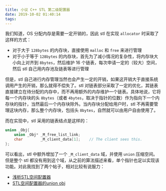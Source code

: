 ```yaml
---
title: 小议 C++ STL 第二级配置器
date: 2019-10-02 01:40:14
tags:
---
```


我们知道，OS 分配内存是需要一定开销的，因此 stl 在实现 `allocator` 时采取了这样的方式：

- 对于大于 `128bytes` 的内存块，直接使用 `malloc` 和 `free` 来进行管理
- 对于小于等于 `128bytes` 的内存块，首先为了减小情况的复杂性，将内存块大小向上对齐到 `8bytes`，然后维护 $16$ 个链表，每次申请一定的（较大）空间，然后 stl 自己用内存池及链表等进行管理

但是，stl 自己进行内存管理当然也会产生一定的开销，如果这开销大于直接系统调用产生的开销，那么就得不偿失了。stl 对链表部分采取了一定的优化，其链表直接建立在待分配的内存中，而不再用额外的内存维护一个链表。具体地说，它将每一个内存块的头 `8bytes`（或者 `4bytes`，取决于指针的位数）作为指向下一个内存块的指针，当然最后一个内存块除外。当内存块分配给用户时，stl 不再需要管理这块内存，那么整个内存块，包括头 `8bytes`，自然就可以由用户自由使用了。

而在实现中，stl 采用的链表结点是这样的：

``` c++
union _Obj{
    union _Obj* _M_free_list_link;
    char        _M_client_data[1];    // The client sees this.
};
```

可以看出，stl 中额外增加了一个 `_M_client_data` 域，并使用 `union` 压缩空间。但是整个 stl 都没有用到这个域，从之前的算法描述来看，单个指针也足以实现该功能。对此我找到了两个帖子，相对比较有说服力：

- [浅析STL空间配置器](https://my.oschina.net/u/3281747/blog/875605)
- [STL空间配置器的union obj](https://blog.csdn.net/w450468524/article/details/51649222)
